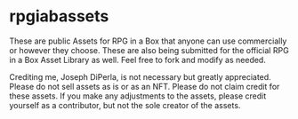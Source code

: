 # rpgiabassets
These are public Assets for RPG in a Box that anyone can use commercially or however they choose. These are also being submitted for the official RPG in a Box Asset Library as well. Feel free to fork and modify as needed.

Crediting me, Joseph DiPerla, is not necessary but greatly appreciated. Please do not sell assets as is or as an NFT. Please do not claim credit for these assets. If you make any adjustments to the assets, please credit yourself as a contributor, but not the sole creator of the assets.
